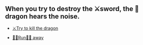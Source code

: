 ## When you try to destroy the ⚔️sword, the 🐉dragon hears the noise.

-  [⚔️Try to kill the dragon](2-1C.md)

-  [🏃‍♀️Run🏃‍♂️ away](3-1.md)
